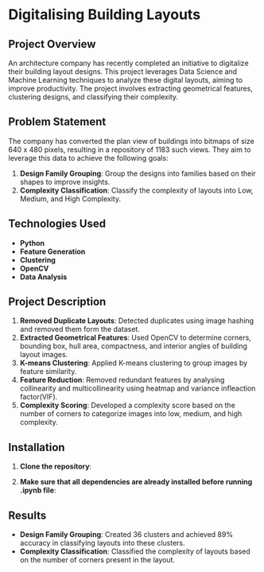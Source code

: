# Digitalising Building Layouts

## Project Overview

An architecture company has recently completed an initiative to digitalize their building layout designs. This project leverages Data Science and Machine Learning techniques to analyze these digital layouts, aiming to improve productivity. The project involves extracting geometrical features, clustering designs, and classifying their complexity.

## Problem Statement

The company has converted the plan view of buildings into bitmaps of size 640 x 480 pixels, resulting in a repository of 1183 such views. They aim to leverage this data to achieve the following goals:

1. **Design Family Grouping**: Group the designs into families based on their shapes to improve insights.
2. **Complexity Classification**: Classify the complexity of layouts into Low, Medium, and High Complexity.

## Technologies Used

- **Python**
- **Feature Generation**
- **Clustering**
- **OpenCV**
- **Data Analysis**

## Project Description

1. **Removed Duplicate Layouts**: Detected duplicates using image hashing and removed them form the dataset.
2. **Extracted Geometrical Features**: Used OpenCV to determine corners, bounding box, hull area, compactness, and interior angles of building layout images.
3. **K-means Clustering**: Applied K-means clustering to group images by feature similarity.
4. **Feature Reduction**: Removed redundant features by analysing collinearity and multicollinearity using heatmap and variance infleaction factor(VIF).
5. **Complexity Scoring**: Developed a complexity score based on the number of corners to categorize images into low, medium, and high complexity.

## Installation

1. **Clone the repository**:

2. **Make sure that all dependencies are already installed before running .ipynb file**:


## Results

- **Design Family Grouping**: Created 36 clusters and achieved 89% accuracy in classifying layouts into these clusters.
- **Complexity Classification**: Classified the complexity of layouts based on the number of corners present in the layout.
